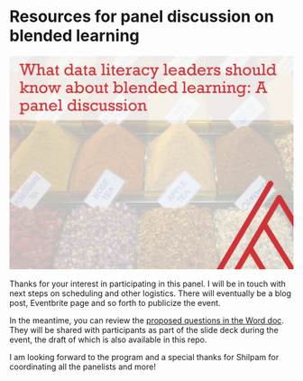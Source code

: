# Resources for panel discussion on blended learning

![Cover](images/cover.png)


Thanks for your interest in participating in this panel. I will be in touch with next steps on scheduling and other logistics. There will eventually be a blog post, Eventbrite page and so forth to publicize the event. 

In the meantime, you can review the [proposed questions in the Word doc](https://github.com/stringfestdata/blended-learning-panel/raw/main/blended-learning-data-literacy-interview.docx). They will be shared with participants as part of the slide deck during the event, the draft of which is also available in this repo.  


I am looking forward to the program and a special thanks for Shilpam for coordinating all the panelists and more!
